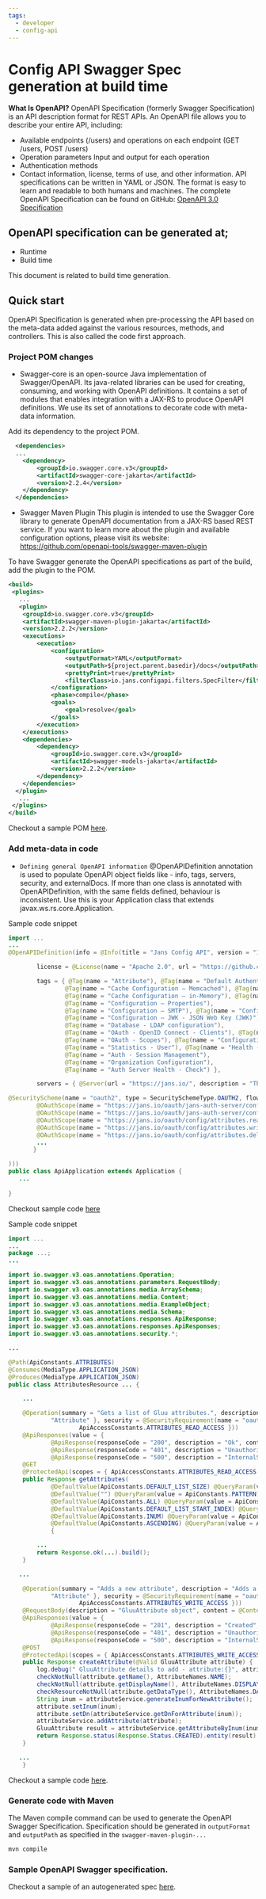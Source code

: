 ```yaml
---
tags:
  - developer
  - config-api
---
```


# Config API Swagger Spec generation at build time

**What Is OpenAPI?** OpenAPI Specification (formerly Swagger Specification) 
is an API description format for REST APIs. An OpenAPI file allows you to 
describe your entire API, including:

* Available endpoints (/users) and operations on each endpoint (GET /users, POST /users)
* Operation parameters Input and output for each operation
* Authentication methods
* Contact information, license, terms of use, and other information. API specifications 
can be written in YAML or JSON. The format is easy to learn and readable to both humans 
and machines. The complete OpenAPI Specification can be found on GitHub: 
[OpenAPI 3.0 Specification](https://github.com/OAI/OpenAPI-Specification/blob/master/versions/3.0.3.md)


## OpenAPI specification can be generated at;

* Runtime
* Build time

This document is related to build time generation.

## Quick start

OpenAPI Specification is generated when pre-processing the API based on the 
meta-data added against the various resources, methods, and controllers. 
This is also called the code first approach.

### Project POM changes

* Swagger-core is an open-source Java implementation of Swagger/OpenAPI. Its 
java-related libraries can be used for creating, consuming, and working with 
OpenAPI definitions. It contains a set of modules that enables integration with 
a JAX-RS to produce OpenAPI definitions. We use its set of annotations to decorate 
code with meta-data information.

Add its dependency to the project POM.

```xml
  <dependencies>
  ...
  	<dependency>
  		<groupId>io.swagger.core.v3</groupId>
  		<artifactId>swagger-core-jakarta</artifactId>
  		<version>2.2.4</version>
  	</dependency>
  </dependencies>
```

* Swagger Maven Plugin This plugin is intended to use the Swagger Core library to generate 
OpenAPI documentation from a JAX-RS based REST service. If you want to learn more about 
the plugin and available configuration options, please visit its website: https://github.com/openapi-tools/swagger-maven-plugin 

To have Swagger generate the OpenAPI specifications as part of the build, add the plugin to the POM.

```xml
<build>
 <plugins>
   ...
   <plugin>
  	<groupId>io.swagger.core.v3</groupId>
  	<artifactId>swagger-maven-plugin-jakarta</artifactId>
  	<version>2.2.2</version>
  	<executions>
  		<execution>
  			<configuration>
  				<outputFormat>YAML</outputFormat>
  				<outputPath>${project.parent.basedir}/docs</outputPath>
  				<prettyPrint>true</prettyPrint>
  				<filterClass>io.jans.configapi.filters.SpecFilter</filterClass>
  			</configuration>
  			<phase>compile</phase>
  			<goals>
  				<goal>resolve</goal>
  			</goals>
  		</execution>
  	</executions>
  	<dependencies>
  		<dependency>
  			<groupId>io.swagger.core.v3</groupId>
  			<artifactId>swagger-models-jakarta</artifactId>
  			<version>2.2.2</version>
  		</dependency>
  	</dependencies>
  </plugin>
   ...
 </plugins>
</build>
```

Checkout a sample POM [here](https://github.com/JanssenProject/jans/blob/main/jans-config-api/pom.xml).

### Add meta-data in code

* `Defining general OpenAPI information` @OpenAPIDefinition annotation is used to 
populate OpenAPI object fields like - info, tags, servers, security, and externalDocs. 
If more than one class is annotated with OpenAPIDefinition, with the same fields 
defined, behaviour is inconsistent. Use this is your Application class that extends 
javax.ws.rs.core.Application.

Sample code snippet

```java
import ...
...
@OpenAPIDefinition(info = @Info(title = "Jans Config API", version = "1.0.0", contact = @Contact(name = "Gluu Support", url = "https://support.gluu.org", email = "xxx@gluu.org"),

        license = @License(name = "Apache 2.0", url = "https://github.com/JanssenProject/jans/blob/main/LICENSE")),

        tags = { @Tag(name = "Attribute"), @Tag(name = "Default Authentication Method"),@Tag(name = "Cache Configuration"),
                @Tag(name = "Cache Configuration – Memcached"), @Tag(name = "Cache Configuration – Redis"),
                @Tag(name = "Cache Configuration – in-Memory"), @Tag(name = "Cache Configuration – Native-Persistence"),
                @Tag(name = "Configuration – Properties"),
                @Tag(name = "Configuration – SMTP"), @Tag(name = "Configuration – Logging"),
                @Tag(name = "Configuration – JWK - JSON Web Key (JWK)"), @Tag(name = "Custom Scripts"),
                @Tag(name = "Database - LDAP configuration"),
                @Tag(name = "OAuth - OpenID Connect - Clients"), @Tag(name = "OAuth - UMA Resources"),
                @Tag(name = "OAuth - Scopes"), @Tag(name = "Configuration – Agama Flow"),
                @Tag(name = "Statistics - User"), @Tag(name = "Health - Check"), @Tag(name = "Server Stats"),
                @Tag(name = "Auth - Session Management"),
                @Tag(name = "Organization Configuration"),
                @Tag(name = "Auth Server Health - Check") },

        servers = { @Server(url = "https://jans.io/", description = "The Jans server") })

@SecurityScheme(name = "oauth2", type = SecuritySchemeType.OAUTH2, flows = @OAuthFlows(clientCredentials = @OAuthFlow(tokenUrl = "https://{op-hostname}/.../token", scopes = {
        @OAuthScope(name = "https://jans.io/oauth/jans-auth-server/config/properties.readonly", description = "View Auth Server properties related information"),
        @OAuthScope(name = "https://jans.io/oauth/jans-auth-server/config/properties.write", description = "Manage Auth Server properties related information"),
        @OAuthScope(name = "https://jans.io/oauth/config/attributes.readonly", description = "View attribute related information"),
        @OAuthScope(name = "https://jans.io/oauth/config/attributes.write", description = "Manage attribute related information"),
        @OAuthScope(name = "https://jans.io/oauth/config/attributes.delete", description = "Delete attribute related information"),
        ...
       }

)))
public class ApiApplication extends Application {
   ...
 
}
```


Checkout sample code [here](https://github.com/JanssenProject/jans/blob/main/jans-config-api/server/src/main/java/io/jans/configapi/rest/ApiApplication.java#L31)


Sample code snippet

```java
import ...
...
package ...;
...

import io.swagger.v3.oas.annotations.Operation;
import io.swagger.v3.oas.annotations.parameters.RequestBody;
import io.swagger.v3.oas.annotations.media.ArraySchema;
import io.swagger.v3.oas.annotations.media.Content;
import io.swagger.v3.oas.annotations.media.ExampleObject;
import io.swagger.v3.oas.annotations.media.Schema;
import io.swagger.v3.oas.annotations.responses.ApiResponse;
import io.swagger.v3.oas.annotations.responses.ApiResponses;
import io.swagger.v3.oas.annotations.security.*;

...

@Path(ApiConstants.ATTRIBUTES)
@Consumes(MediaType.APPLICATION_JSON)
@Produces(MediaType.APPLICATION_JSON)
public class AttributesResource ... {

    ...

    @Operation(summary = "Gets a list of Gluu attributes.", description = "Gets a list of Gluu attributes.", operationId = "get-attributes", tags = {
            "Attribute" }, security = @SecurityRequirement(name = "oauth2", scopes = {
                    ApiAccessConstants.ATTRIBUTES_READ_ACCESS }))
    @ApiResponses(value = {
            @ApiResponse(responseCode = "200", description = "Ok", content = @Content(mediaType = MediaType.APPLICATION_JSON, schema = @Schema(implementation = PagedResult.class), examples = @ExampleObject(name = "Response example" , value = "example/attribute/attribute-get-all.json"))),
            @ApiResponse(responseCode = "401", description = "Unauthorized"),
            @ApiResponse(responseCode = "500", description = "InternalServerError") })
    @GET
    @ProtectedApi(scopes = { ApiAccessConstants.ATTRIBUTES_READ_ACCESS })
    public Response getAttributes(
            @DefaultValue(ApiConstants.DEFAULT_LIST_SIZE) @QueryParam(value = ApiConstants.LIMIT) int limit,
            @DefaultValue("") @QueryParam(value = ApiConstants.PATTERN) String pattern,
            @DefaultValue(ApiConstants.ALL) @QueryParam(value = ApiConstants.STATUS) String status,
            @DefaultValue(ApiConstants.DEFAULT_LIST_START_INDEX) @QueryParam(value = ApiConstants.START_INDEX) int startIndex,
            @DefaultValue(ApiConstants.INUM) @QueryParam(value = ApiConstants.SORT_BY) String sortBy,
            @DefaultValue(ApiConstants.ASCENDING) @QueryParam(value = ApiConstants.SORT_ORDER) String sortOrder) 
			{

        ...
        return Response.ok(...).build();
    }

   ...

    @Operation(summary = "Adds a new attribute", description = "Adds a new attribute", operationId = "post-attributes", tags = {
            "Attribute" }, security = @SecurityRequirement(name = "oauth2", scopes = {
                    ApiAccessConstants.ATTRIBUTES_WRITE_ACCESS }))
    @RequestBody(description = "GluuAttribute object", content = @Content(mediaType = MediaType.APPLICATION_JSON, schema = @Schema(implementation = GluuAttribute.class) , examples = @ExampleObject(name = "Request example" , value = "example/attribute/attribute.json")))
    @ApiResponses(value = {
            @ApiResponse(responseCode = "201", description = "Created", content = @Content(mediaType = MediaType.APPLICATION_JSON, schema = @Schema(implementation = GluuAttribute.class) , examples = @ExampleObject(name = "Response example" , value = "example/attribute/attribute.json"))),
            @ApiResponse(responseCode = "401", description = "Unauthorized"),
            @ApiResponse(responseCode = "500", description = "InternalServerError") })
    @POST
    @ProtectedApi(scopes = { ApiAccessConstants.ATTRIBUTES_WRITE_ACCESS })
    public Response createAttribute(@Valid GluuAttribute attribute) {
        log.debug(" GluuAttribute details to add - attribute:{}", attribute);
        checkNotNull(attribute.getName(), AttributeNames.NAME);
        checkNotNull(attribute.getDisplayName(), AttributeNames.DISPLAY_NAME);
        checkResourceNotNull(attribute.getDataType(), AttributeNames.DATA_TYPE);
        String inum = attributeService.generateInumForNewAttribute();
        attribute.setInum(inum);
        attribute.setDn(attributeService.getDnForAttribute(inum));
        attributeService.addAttribute(attribute);
        GluuAttribute result = attributeService.getAttributeByInum(inum);
        return Response.status(Response.Status.CREATED).entity(result).build();
    }

   ...
    }
```

Checkout a sample code [here](https://github.com/JanssenProject/jans/blob/main/jans-config-api/server/src/main/java/io/jans/configapi/rest/resource/auth/AttributesResource.java).


### Generate code with Maven

The Maven compile command can be used to generate the OpenAPI Swagger Specification. 
Specification should be generated in `outputFormat` and `outputPath` 
as specified in the `swagger-maven-plugin-...`


```bash
mvn compile
```

### Sample OpenAPI Swagger specification.

Checkout a sample of an autogenerated spec [here](https://github.com/JanssenProject/jans/blob/main/jans-config-api/docs/jans-config-api-swagger-auto.yaml).


